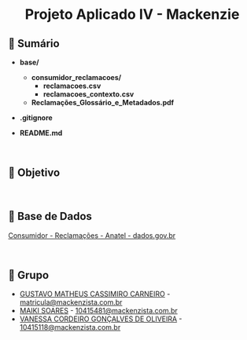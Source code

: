 <h1 align="center">
  Projeto Aplicado IV - Mackenzie
</h1>

## 📄 Sumário

- **base/**
  - **consumidor_reclamacoes/**
    - **reclamacoes.csv**
    - **reclamacoes_contexto.csv**
  - **Reclamações_Glossário_e_Metadados.pdf**

- **.gitignore**

- **README.md**

&nbsp;
## 🚀 Objetivo
<objetivo>

&nbsp;
## 🎲 Base de Dados
[Consumidor - Reclamações - Anatel - dados.gov.br](https://dados.gov.br/dados/conjuntos-dados/solicitacoesregistradasnaanatel)

&nbsp;
## 🙇 Grupo

- [GUSTAVO MATHEUS CASSIMIRO CARNEIRO](https://github.com/Cassimirogustavo) - matricula@mackenzista.com.br
- [MAIKI SOARES](https://github.com/maikisoares00) - 10415481@mackenzista.com.br
- [VANESSA CORDEIRO GONÇALVES DE OLIVEIRA](https://github.com/vanessacordeiro) - 10415118@mackenzista.com.br
